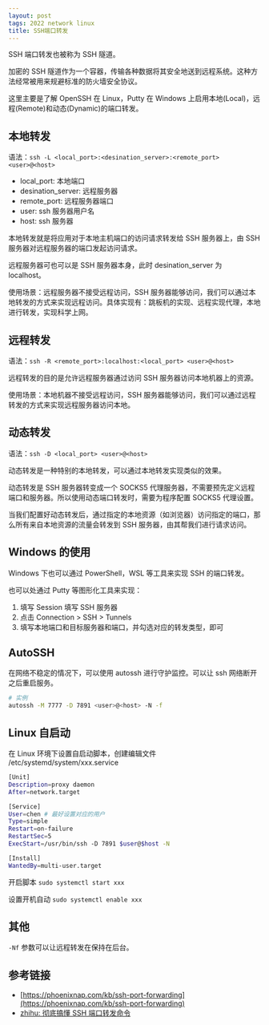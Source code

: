 ```yaml
---
layout: post
tags: 2022 network linux
title: SSH端口转发
---
```


SSH 端口转发也被称为 SSH 隧道。

加密的 SSH 隧道作为一个容器，传输各种数据将其安全地送到远程系统。这种方法经常被用来规避标准的防火墙安全协议。

这里主要是了解 OpenSSH 在 Linux，Putty 在 Windows 上启用本地(Local)，远程(Remote)和动态(Dynamic)的端口转发。

## 本地转发

语法：`ssh -L <local_port>:<desination_server>:<remote_port> <user>@<host>`

- local_port: 本地端口
- desination_server: 远程服务器
- remote_port: 远程服务器端口
- user: ssh 服务器用户名
- host: ssh 服务器

本地转发就是将应用对于本地主机端口的访问请求转发给 SSH 服务器上，由 SSH 服务器对远程服务器的端口发起访问请求。

远程服务器可也可以是 SSH 服务器本身，此时 desination_server 为 localhost。

使用场景：远程服务器不接受远程访问，SSH 服务器能够访问，我们可以通过本地转发的方式来实现远程访问。具体实现有：跳板机的实现、远程实现代理，本地进行转发，实现科学上网。

## 远程转发

语法：`ssh -R <remote_port>:localhost:<local_port> <user>@<host>`

远程转发的目的是允许远程服务器通过访问 SSH 服务器访问本地机器上的资源。

使用场景：本地机器不接受远程访问，SSH 服务器能够访问，我们可以通过远程转发的方式来实现远程服务器访问本地。

## 动态转发

语法：`ssh -D <local_port> <user>@<host>`

动态转发是一种特别的本地转发，可以通过本地转发实现类似的效果。

动态转发是 SSH 服务器转变成一个 SOCKS5 代理服务器，不需要预先定义远程端口和服务器。所以使用动态端口转发时，需要为程序配置 SOCKS5 代理设置。

当我们配置好动态转发后，通过指定的本地资源（如浏览器）访问指定的端口，那么所有来自本地资源的流量会转发到 SSH 服务器，由其帮我们进行请求访问。

## Windows 的使用

Windows 下也可以通过 PowerShell，WSL 等工具来实现 SSH 的端口转发。

也可以处通过 Putty 等图形化工具来实现：

1. 填写 Session 填写 SSH 服务器
2. 点击 Connection > SSH > Tunnels
3. 填写本地端口和目标服务器和端口，并勾选对应的转发类型，即可

## AutoSSH

在网络不稳定的情况下，可以使用 autossh 进行守护监控。可以让 ssh 网络断开之后重启服务。

```sh
# 实例
autossh -M 7777 -D 7891 <user>@<host> -N -f
```

## Linux 自启动

在 Linux 环境下设置自启动脚本，创建编辑文件 /etc/systemd/system/xxx.service

```sh
[Unit]
Description=proxy daemon
After=network.target

[Service]
User=chen # 最好设置对应的用户
Type=simple
Restart=on-failure
RestartSec=5
ExecStart=/usr/bin/ssh -D 7891 $user@$host -N

[Install]
WantedBy=multi-user.target
```

开启脚本 `sudo systemctl start xxx`

设置开机自动 `sudo systemctl enable xxx`

## 其他

`-Nf` 参数可以让远程转发在保持在后台。

## 参考链接

- [https://phoenixnap.com/kb/ssh-port-forwarding](https://phoenixnap.com/kb/ssh-port-forwarding)
- [zhihu: 彻底搞懂 SSH 端口转发命令](https://zhuanlan.zhihu.com/p/148825449)
